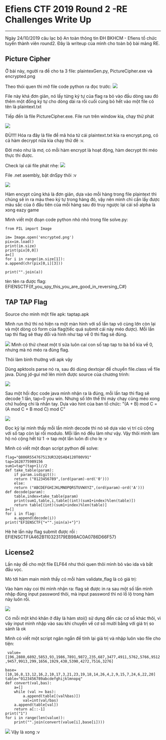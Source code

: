 # Efiens CTF 2019 Round 2 -RE Challenges Write Up #
---

Ngày 24/10/2019 câu lạc bộ An toàn thông tin ĐH BKHCM - Efiens tổ chức tuyển thành viên round2. Đây là writeup của mình cho toàn bộ bài mảng RE.
## Picture Cipher ##
Ở bài này, người ra đề cho ta 3 file: plaintexGen.py, PictureCipher.exe và encrypted.png

Theo thói quen thì mở file code python ra đọc trước:
![](https://i.imgur.com/YDBHY31.png)

File này khá đơn giản, nó lấy từng ký tự của flag ra bỏ vào đầu dòng sau đó thêm một đống ký tự cho dòng dài ra rồi cuối cùng bỏ hết vào một file có tên là plaintext.txt

Tiếp đến là file PictureCipher.exe. File run trên window kìa, chạy thử phát

![](https://i.imgur.com/7i6ictU.png)

ĐÙ!!!!
Hóa ra đây là file để mã hóa từ cái plaintext.txt kia ra encrypt.png, có cả hàm decrypt nữa kìa chạy thử đê :v.


Đời méo như là mơ, có mỗi hàm encrypt là hoạt động, hàm decrypt thì méo thực thi được.

Check lại cái file phát nhẹ:
![](https://i.imgur.com/CUPfM1Q.png)

File .net asembly, bật dnSpy thôi :v

![](https://i.imgur.com/eAAYEyx.png)

Hàm encypt cũng khá là đơn giản, dựa vào mỗi hàng trong file plaintext thì chúng sẽ in ra màu theo ký tự trong hàng đó, vậy nên mình chỉ cần lấy được màu sắc của ô đầu tiên của mỗi hàng sau đó truy ngược lại cái số alpha là xong eazy game 

Mình viết một đoạn code python nhỏ nhỏ trong file solve.py:

    
    from PIL import Image
    
    im= Image.open('encrypted.png')
    pix=im.load()
    print(im.size)
    print(pix[0,0])
    a=[]
    for i in range(im.size[1]):
    a.append(chr(pix[0,i][3]))
    
    print("".join(a))

tèn tèn ra được flag: EFIENSCTF{If\_you\_spy\_this\_you\_are\_good\_in\_reversing\_C#}


## TAP TAP Flag

Source cho mình một file apk: taptap.apk

Mình run thử thì nó hiện ra một màn hình với số lần tap vô cùng lớn còn lại và một dòng có form của flag(tiếc quá submit cái này méo được). Mỗi lần tap thì flag sẽ thay đổi và hình như tap về 0 thì flag sẽ đúng.

![](https://i.imgur.com/999xNmj.png)
Mình có thử cheat một tí sửa luôn caí con số tap tap to bà bố kia về 0, nhưng mà nó méo ra đúng flag.

Thôi làm bình thường với apk vậy

Dùng apktools parse nó ra, sau đó dùng dextojar để chuyển file.class về file java. Dùng jd-gui mở lên mình được source của chương trình:

![](https://i.imgur.com/LWPvH5i.png)

Sau một hồi đọc code java mình nhận ra là đúng, mỗi lần tap thì flag sẽ decode 1 lần, tap=0 you win. Nhưng số lớn thế thì máy chạy cũng méo xong chứ huống chi là nhấn tay. Dựa vào hint của ban tổ chức: "(A + B) mod C = (A mod C + B mod C) mod C"

![](https://i.imgur.com/XiGY9Eb.png)

Đọc kỹ lại mình thấy mỗi lần mình decode thì nó sẽ dựa vào vị trí cũ cộng với số tap còn lại rồi modulo. Mỗi lần nó đều làm như vậy. Vậy thôi mình làm hộ nó cộng hết từ 1 -> tap một lần luôn đi cho lẹ :v

Mình có viết một đoạn script python để solve: 

    flag="Q806R554767513UR32QS4Q4120T00V91"
    tap=1628775989156
    sum1=tap*(tap+1)//2
    def take_table(param):
    	if param.isdigit():
    	return ("0123456789",(ord(param)-ord('0')))
    	else:
    	return ("ABCDEFGHIJKLMNOPQRSTUVWXYZ",(ord(param)-ord('A')))
    def decode(param):
    	table,index=take_table(param)
    	print(sum1,table,i,table[(int)(sum1+index)%len(table)])
    	return table[(int)(sum1+index)%len(table)]
    a=[]
    for i in flag:
    	a.append(decode(i))
    print("EFIENSCTF{"+"".join(a)+"}")

Hè hè lần này flag submit được rồi : EFIENSCTF{A462B110323179EB98AC0A0786D66F57}


## License2 
Lần này đề cho một file ELF64 như thói quen thôi mình bỏ vào ida và bắt đầu vọc.

Mò tới hàm main mình thấy có mỗi hàm validate_flag là có giá trị:

Vào hàm này coi thì mình nhận ra: flag sẽ được in ra sau một số lần mình nhập đúng input password thôi, mà input password thì nó lồ lộ trong hàm này luôn rồi.

![](https://i.imgur.com/TUovsle.png) 

Có mỗi một khó khăn ở đây là hàm stoi() sử dụng đến các cơ số khác thôi, vì vây input mình nhập vào sau khi chuyển về cơ số mười bằng với giá trị so sánh là ok

Mình có viết một script ngăn ngắn để tính lại giá trị và nhập luôn vào file cho tiện:

  ` value=[196,2880,6892,5853,93,1986,7891,9872,235,687,3477,4911,5762,5766,9512,9457,9913,299,1656,1929,430,5390,4272,7516,3276]`

    base=[10,16,8,13,12,16,2,10,17,3,21,23,19,18,14,26,4,2,9,15,7,24,6,22,20]
    table="0123456789abcdefghijklmnopq"
    def convert(val,bas):
    	a=[]
    	while (val >= bas):
        	a.append(table[(val%bas)])
        	val=int(val/bas)
    	a.append(table[val])
    	return a[::-1]
    print("1")
    for i in range(len(value)):
    	print("".join(convert(value[i],base[i])))

   ![](https://i.imgur.com/fGRxcVO.png)
Vậy là xong :v
